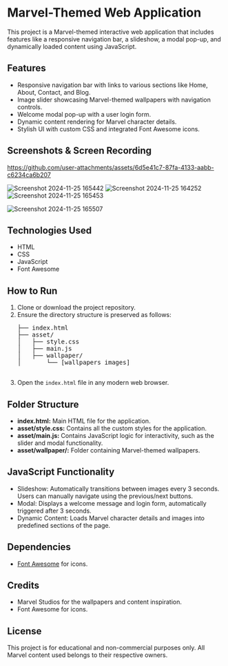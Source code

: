 <h1>Marvel-Themed Web Application</h1>
    <p>This project is a Marvel-themed interactive web application that includes features like a responsive navigation bar, a slideshow, a modal pop-up, and dynamically loaded content using JavaScript.</p>

   <h2>Features</h2>
    <ul>
        <li>Responsive navigation bar with links to various sections like Home, About, Contact, and Blog.</li>
        <li>Image slider showcasing Marvel-themed wallpapers with navigation controls.</li>
        <li>Welcome modal pop-up with a user login form.</li>
        <li>Dynamic content rendering for Marvel character details.</li>
        <li>Stylish UI with custom CSS and integrated Font Awesome icons.</li>
    </ul>

  <h2> Screenshots & Screen Recording </h2>

 

https://github.com/user-attachments/assets/6d5e41c7-87fa-4133-aabb-c6234ca6b207


![Screenshot 2024-11-25 165442](https://github.com/user-attachments/assets/22623787-a803-438a-a84b-1f18ae477e16)
![Screenshot 2024-11-25 164252](https://github.com/user-attachments/assets/c367c9ca-75c1-493f-aae0-64eb5b4fbfbe)
 ![Screenshot 2024-11-25 165453](https://github.com/user-attachments/assets/2544c6c4-d7cc-4df1-ae7c-caf79d4b1cc7)
 


![Screenshot 2024-11-25 165507](https://github.com/user-attachments/assets/49ac3fe2-11d6-46ed-a16e-911cf6cfb8b8)


  <h2>Technologies Used</h2>
    <ul>
        <li>HTML</li>
        <li>CSS</li>
        <li>JavaScript</li>
        <li>Font Awesome</li>
    </ul>
    <h2>How to Run</h2>
    <ol>
        <li>Clone or download the project repository.</li>
        <li>Ensure the directory structure is preserved as follows:
            <pre>
├── index.html
├── asset/
│   ├── style.css
│   ├── main.js
│   ├── wallpaper/
│       └── [wallpapers images]
            </pre>
        </li>
        <li>Open the <code>index.html</code> file in any modern web browser.</li>
    </ol>
    <h2>Folder Structure</h2>
    <ul>
        <li><strong>index.html:</strong> Main HTML file for the application.</li>
        <li><strong>asset/style.css:</strong> Contains all the custom styles for the application.</li>
        <li><strong>asset/main.js:</strong> Contains JavaScript logic for interactivity, such as the slider and modal functionality.</li>
        <li><strong>asset/wallpaper/:</strong> Folder containing Marvel-themed wallpapers.</li>
    </ul>
    <h2>JavaScript Functionality</h2>
    <ul>
        <li>Slideshow: Automatically transitions between images every 3 seconds. Users can manually navigate using the previous/next buttons.</li>
        <li>Modal: Displays a welcome message and login form, automatically triggered after 3 seconds.</li>
        <li>Dynamic Content: Loads Marvel character details and images into predefined sections of the page.</li>
    </ul>
    <h2>Dependencies</h2>
    <ul>
        <li><a href="https://cdnjs.com/libraries/font-awesome">Font Awesome</a> for icons.</li>
    </ul>
    <h2>Credits</h2>
    <ul>
        <li>Marvel Studios for the wallpapers and content inspiration.</li>
        <li>Font Awesome for icons.</li>
    </ul>
    <h2>License</h2>
    <p>This project is for educational and non-commercial purposes only. All Marvel content used belongs to their respective owners.</p>
